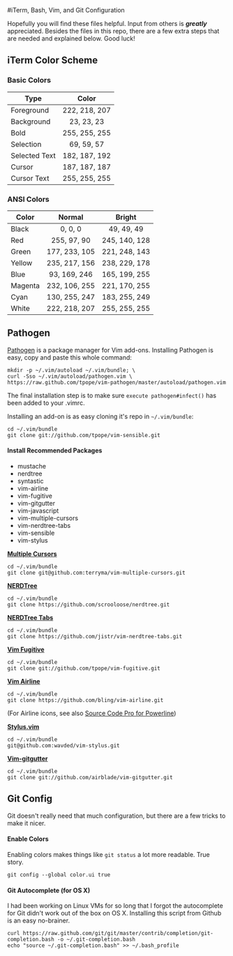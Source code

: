 #iTerm, Bash, Vim, and Git Configuration

Hopefully you will find these files helpful. Input from others is ***greatly*** appreciated. Besides the files in this repo, there are a few extra steps that are needed and explained below. Good luck!

## iTerm Color Scheme

### Basic Colors

| Type          | Color         |
|---------------|:-------------:|
| Foreground    | 222, 218, 207 |
| Background    | 23, 23, 23    |
| Bold          | 255, 255, 255 |
| Selection     | 69, 59, 57    |
| Selected Text | 182, 187, 192 |
| Cursor        | 187, 187, 187 |
| Cursor Text   | 255, 255, 255 |

### ANSI Colors

| Color   | Normal        | Bright |
|---------|:-------------:|:-------------:|
| Black   | 0, 0, 0       | 49, 49, 49    | 
| Red     | 255, 97, 90   | 245, 140, 128 |
| Green   | 177, 233, 105 | 221, 248, 143 |
| Yellow  | 235, 217, 156 | 238, 229, 178 | 
| Blue    | 93, 169, 246  | 165, 199, 255 |
| Magenta | 232, 106, 255 | 221, 170, 255 | 
| Cyan    | 130, 255, 247 | 183, 255, 249 |
| White   | 222, 218, 207 | 255, 255, 255 |


## Pathogen

[Pathogen](https://github.com/tpope/vim-pathogen) is a package manager for Vim add-ons. Installing Pathogen is easy, copy and paste this whole command:

    mkdir -p ~/.vim/autoload ~/.vim/bundle; \
    curl -Sso ~/.vim/autoload/pathogen.vim \
    https://raw.github.com/tpope/vim-pathogen/master/autoload/pathogen.vim

The final installation step is to make sure `execute pathogen#infect()` has been added to your .vimrc.

Installing an add-on is as easy cloning it's repo in `~/.vim/bundle`:

    cd ~/.vim/bundle
    git clone git://github.com/tpope/vim-sensible.git
    
#### Install Recommended Packages

- mustache
- nerdtree
- syntastic
- vim-airline
- vim-fugitive
- vim-gitgutter
- vim-javascript
- vim-multiple-cursors
- vim-nerdtree-tabs
- vim-sensible
- vim-stylus

**[Multiple Cursors](https://github.com/terryma/vim-multiple-cursors)**

    cd ~/.vim/bundle
    git clone git@github.com:terryma/vim-multiple-cursors.git

**[NERDTree](https://github.com/scrooloose/nerdtree)**

    cd ~/.vim/bundle
    git clone https://github.com/scrooloose/nerdtree.git

**[NERDTree Tabs](https://github.com/jistr/vim-nerdtree-tabs)**

    cd ~/.vim/bundle
    git clone https://github.com/jistr/vim-nerdtree-tabs.git    

**[Vim Fugitive](https://github.com/tpope/vim-fugitive)**

    cd ~/.vim/bundle
    git clone git://github.com/tpope/vim-fugitive.git

**[Vim Airline](https://github.com/bling/vim-airline)**

    cd ~/.vim/bundle
    git clone https://github.com/bling/vim-airline.git 

(For Airline icons, see also [Source Code Pro for Powerline](https://github.com/Lokaltog/powerline-fonts/tree/master/SourceCodePro))

**[Stylus.vim](https://github.com/wavded/vim-stylus)**

    cd ~/.vim/bundle
    git@github.com:wavded/vim-stylus.git 

**[Vim-gitgutter](https://github.com/wavded/vim-stylus)**

    cd ~/.vim/bundle
    git clone git://github.com/airblade/vim-gitgutter.git

## Git Config
Git doesn't really need that much configuration, but there are a few tricks to make it nicer.

#### Enable Colors
Enabling colors makes things like `git status` a lot more readable. True story. 

    git config --global color.ui true

#### Git Autocomplete (for OS X)
I had been working on Linux VMs for so long that I forgot the autocomplete for Git didn't work out of the box on OS X. Installing this script from Github is an easy no-brainer.

    curl https://raw.github.com/git/git/master/contrib/completion/git-completion.bash -o ~/.git-completion.bash
    echo "source ~/.git-completion.bash" >> ~/.bash_profile
